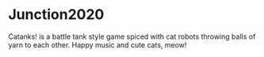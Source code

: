 # Junction2020

Catanks! is a battle tank style game spiced with cat robots throwing balls of yarn to each other. Happy music and cute cats, meow!

